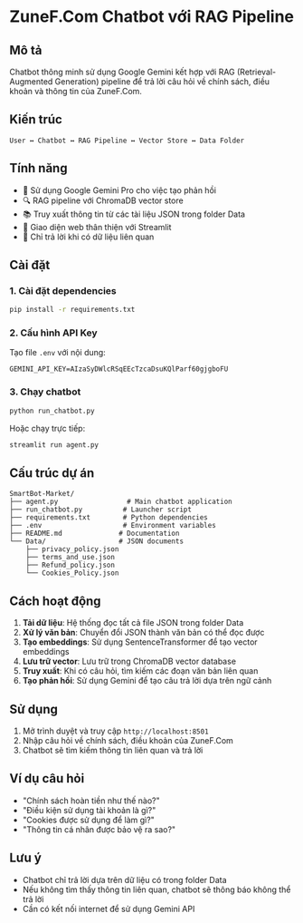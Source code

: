 # ZuneF.Com Chatbot với RAG Pipeline

## Mô tả
Chatbot thông minh sử dụng Google Gemini kết hợp với RAG (Retrieval-Augmented Generation) pipeline để trả lời câu hỏi về chính sách, điều khoản và thông tin của ZuneF.Com.

## Kiến trúc
```
User ↔ Chatbot ↔ RAG Pipeline ↔ Vector Store ↔ Data Folder
```

## Tính năng
- 🤖 Sử dụng Google Gemini Pro cho việc tạo phản hồi
- 🔍 RAG pipeline với ChromaDB vector store
- 📚 Truy xuất thông tin từ các tài liệu JSON trong folder Data
- 💬 Giao diện web thân thiện với Streamlit
- 🚫 Chỉ trả lời khi có dữ liệu liên quan

## Cài đặt

### 1. Cài đặt dependencies
```bash
pip install -r requirements.txt
```

### 2. Cấu hình API Key
Tạo file `.env` với nội dung:
```
GEMINI_API_KEY=AIzaSyDWlcRSqEEcTzcaDsuKQlParf60gjgboFU
```

### 3. Chạy chatbot
```bash
python run_chatbot.py
```

Hoặc chạy trực tiếp:
```bash
streamlit run agent.py
```

## Cấu trúc dự án
```
SmartBot-Market/
├── agent.py                 # Main chatbot application
├── run_chatbot.py          # Launcher script
├── requirements.txt        # Python dependencies
├── .env                    # Environment variables
├── README.md              # Documentation
└── Data/                  # JSON documents
    ├── privacy_policy.json
    ├── terms_and_use.json
    ├── Refund_policy.json
    └── Cookies_Policy.json
```

## Cách hoạt động

1. **Tải dữ liệu**: Hệ thống đọc tất cả file JSON trong folder Data
2. **Xử lý văn bản**: Chuyển đổi JSON thành văn bản có thể đọc được
3. **Tạo embeddings**: Sử dụng SentenceTransformer để tạo vector embeddings
4. **Lưu trữ vector**: Lưu trữ trong ChromaDB vector database
5. **Truy xuất**: Khi có câu hỏi, tìm kiếm các đoạn văn bản liên quan
6. **Tạo phản hồi**: Sử dụng Gemini để tạo câu trả lời dựa trên ngữ cảnh

## Sử dụng

1. Mở trình duyệt và truy cập `http://localhost:8501`
2. Nhập câu hỏi về chính sách, điều khoản của ZuneF.Com
3. Chatbot sẽ tìm kiếm thông tin liên quan và trả lời

## Ví dụ câu hỏi
- "Chính sách hoàn tiền như thế nào?"
- "Điều kiện sử dụng tài khoản là gì?"
- "Cookies được sử dụng để làm gì?"
- "Thông tin cá nhân được bảo vệ ra sao?"

## Lưu ý
- Chatbot chỉ trả lời dựa trên dữ liệu có trong folder Data
- Nếu không tìm thấy thông tin liên quan, chatbot sẽ thông báo không thể trả lời
- Cần có kết nối internet để sử dụng Gemini API